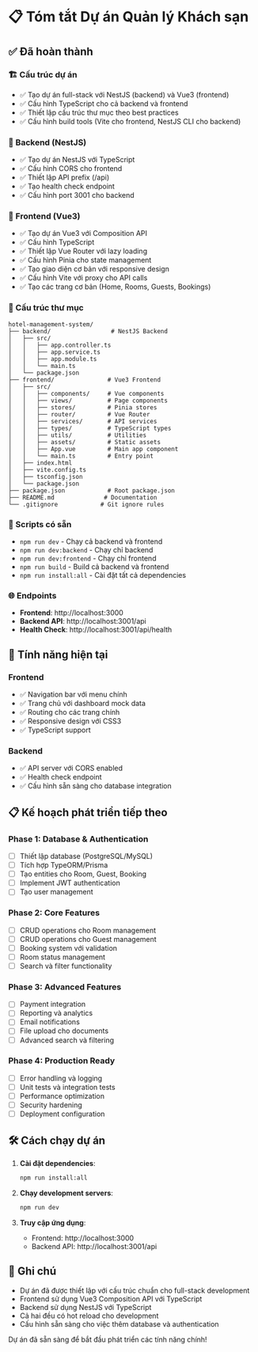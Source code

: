# 📋 Tóm tắt Dự án Quản lý Khách sạn

## ✅ Đã hoàn thành

### 🏗️ Cấu trúc dự án
- ✅ Tạo dự án full-stack với NestJS (backend) và Vue3 (frontend)
- ✅ Cấu hình TypeScript cho cả backend và frontend
- ✅ Thiết lập cấu trúc thư mục theo best practices
- ✅ Cấu hình build tools (Vite cho frontend, NestJS CLI cho backend)

### 🔧 Backend (NestJS)
- ✅ Tạo dự án NestJS với TypeScript
- ✅ Cấu hình CORS cho frontend
- ✅ Thiết lập API prefix (/api)
- ✅ Tạo health check endpoint
- ✅ Cấu hình port 3001 cho backend

### 🎨 Frontend (Vue3)
- ✅ Tạo dự án Vue3 với Composition API
- ✅ Cấu hình TypeScript
- ✅ Thiết lập Vue Router với lazy loading
- ✅ Cấu hình Pinia cho state management
- ✅ Tạo giao diện cơ bản với responsive design
- ✅ Cấu hình Vite với proxy cho API calls
- ✅ Tạo các trang cơ bản (Home, Rooms, Guests, Bookings)

### 📁 Cấu trúc thư mục
```
hotel-management-system/
├── backend/                 # NestJS Backend
│   ├── src/
│   │   ├── app.controller.ts
│   │   ├── app.service.ts
│   │   ├── app.module.ts
│   │   └── main.ts
│   └── package.json
├── frontend/               # Vue3 Frontend
│   ├── src/
│   │   ├── components/     # Vue components
│   │   ├── views/          # Page components
│   │   ├── stores/         # Pinia stores
│   │   ├── router/         # Vue Router
│   │   ├── services/       # API services
│   │   ├── types/          # TypeScript types
│   │   ├── utils/          # Utilities
│   │   ├── assets/         # Static assets
│   │   ├── App.vue         # Main app component
│   │   └── main.ts         # Entry point
│   ├── index.html
│   ├── vite.config.ts
│   ├── tsconfig.json
│   └── package.json
├── package.json            # Root package.json
├── README.md              # Documentation
└── .gitignore            # Git ignore rules
```

### 🚀 Scripts có sẵn
- `npm run dev` - Chạy cả backend và frontend
- `npm run dev:backend` - Chạy chỉ backend
- `npm run dev:frontend` - Chạy chỉ frontend
- `npm run build` - Build cả backend và frontend
- `npm run install:all` - Cài đặt tất cả dependencies

### 🌐 Endpoints
- **Frontend**: http://localhost:3000
- **Backend API**: http://localhost:3001/api
- **Health Check**: http://localhost:3001/api/health

## 🎯 Tính năng hiện tại

### Frontend
- ✅ Navigation bar với menu chính
- ✅ Trang chủ với dashboard mock data
- ✅ Routing cho các trang chính
- ✅ Responsive design với CSS3
- ✅ TypeScript support

### Backend
- ✅ API server với CORS enabled
- ✅ Health check endpoint
- ✅ Cấu hình sẵn sàng cho database integration

## 📋 Kế hoạch phát triển tiếp theo

### Phase 1: Database & Authentication
- [ ] Thiết lập database (PostgreSQL/MySQL)
- [ ] Tích hợp TypeORM/Prisma
- [ ] Tạo entities cho Room, Guest, Booking
- [ ] Implement JWT authentication
- [ ] Tạo user management

### Phase 2: Core Features
- [ ] CRUD operations cho Room management
- [ ] CRUD operations cho Guest management
- [ ] Booking system với validation
- [ ] Room status management
- [ ] Search và filter functionality

### Phase 3: Advanced Features
- [ ] Payment integration
- [ ] Reporting và analytics
- [ ] Email notifications
- [ ] File upload cho documents
- [ ] Advanced search và filtering

### Phase 4: Production Ready
- [ ] Error handling và logging
- [ ] Unit tests và integration tests
- [ ] Performance optimization
- [ ] Security hardening
- [ ] Deployment configuration

## 🛠️ Cách chạy dự án

1. **Cài đặt dependencies**:
   ```bash
   npm run install:all
   ```

2. **Chạy development servers**:
   ```bash
   npm run dev
   ```

3. **Truy cập ứng dụng**:
   - Frontend: http://localhost:3000
   - Backend API: http://localhost:3001/api

## 📝 Ghi chú

- Dự án đã được thiết lập với cấu trúc chuẩn cho full-stack development
- Frontend sử dụng Vue3 Composition API với TypeScript
- Backend sử dụng NestJS với TypeScript
- Cả hai đều có hot reload cho development
- Cấu hình sẵn sàng cho việc thêm database và authentication

Dự án đã sẵn sàng để bắt đầu phát triển các tính năng chính! 